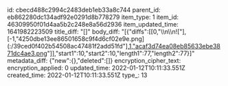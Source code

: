 id: cbecd488c2994c2483deb1eb33a8c744
parent_id: eb862280dc134adf92e0291d8b778279
item_type: 1
item_id: 46309950f01d4aa5b2c248e8a56d2936
item_updated_time: 1641982223509
title_diff: "[]"
body_diff: "[{\"diffs\":[[0,\"\\\n\\\n![\"],[-1,\"4250dbe13ee86501658c9f4d6cf02e9e.png](:/39ced0f402b54508ac47481f2add51fd\"],[1,\"acaf3d74ea08eb85633ebe3871dc4ae3.png](:/4876117cdee94a43a973cb9d5f373ba2\"],[0,\")\"]],\"start1\":10,\"start2\":10,\"length1\":77,\"length2\":77}]"
metadata_diff: {"new":{},"deleted":[]}
encryption_cipher_text: 
encryption_applied: 0
updated_time: 2022-01-12T10:11:33.551Z
created_time: 2022-01-12T10:11:33.551Z
type_: 13